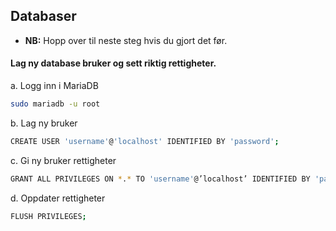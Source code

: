 ## Databaser


* **NB:** Hopp over til neste steg hvis du gjort det før.


#### Lag ny database bruker og sett riktig rettigheter.
a.  Logg inn i MariaDB
```bash
sudo mariadb -u root
```

b.  Lag ny bruker
```bash
CREATE USER 'username'@'localhost' IDENTIFIED BY 'password';
```

c. Gi ny bruker rettigheter
```bash
GRANT ALL PRIVILEGES ON *.* TO 'username'@’localhost’ IDENTIFIED BY 'password';
```

d. Oppdater rettigheter
```bash
FLUSH PRIVILEGES;
```